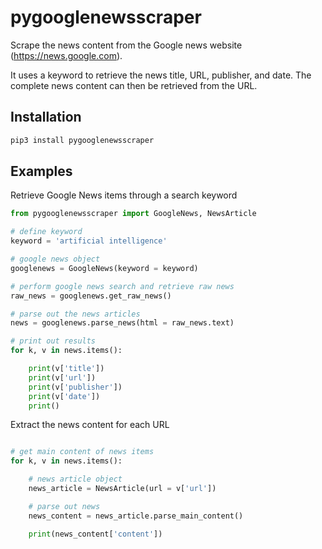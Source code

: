 # pygooglenewsscraper
Scrape the news content from the Google news website (https://news.google.com).

It uses a keyword to retrieve the news title, URL, publisher, and date. The complete news content can then be retrieved from the URL.

## Installation

```bash
pip3 install pygooglenewsscraper
```


## Examples

Retrieve Google News items through a search keyword

```python
from pygooglenewsscraper import GoogleNews, NewsArticle

# define keyword
keyword = 'artificial intelligence'

# google news object
googlenews = GoogleNews(keyword = keyword)

# perform google news search and retrieve raw news
raw_news = googlenews.get_raw_news()

# parse out the news articles
news = googlenews.parse_news(html = raw_news.text)

# print out results
for k, v in news.items():

	print(v['title'])
	print(v['url'])
	print(v['publisher'])
	print(v['date'])
	print()

```

Extract the news content for each URL

```python

# get main content of news items
for k, v in news.items():

	# news article object
	news_article = NewsArticle(url = v['url'])

	# parse out news
	news_content = news_article.parse_main_content()

	print(news_content['content'])

```

